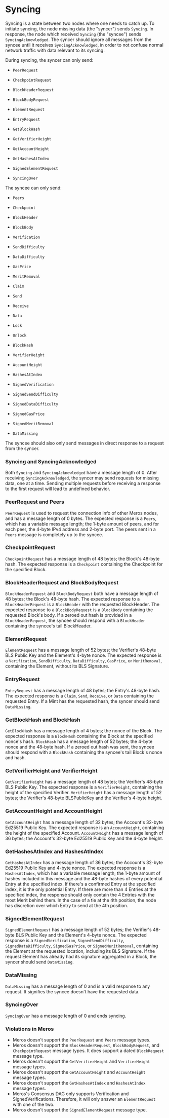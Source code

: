 # Syncing

Syncing is a state between two nodes where one needs to catch up. To initiate syncing, the node missing data (the "syncer") sends `Syncing`. In response, the node which received `Syncing` (the "syncee") sends `SyncingAcknowledged`. The syncer should ignore all messages from the syncee until it receives `SyncingAcknowledged`, in order to not confuse normal network traffic with data relevant to its syncing.

During syncing, the syncer can only send:

- `PeerRequest`

- `CheckpointRequest`
- `BlockHeaderRequest`
- `BlockBodyRequest`

- `ElementRequest`

- `EntryRequest`

- `GetBlockHash`
- `GetVerifierHeight`
- `GetAccountHeight`
- `GetHashesAtIndex`

- `SignedElementRequest`

- `SyncingOver`

The syncee can only send:

- `Peers`

- `Checkpoint`
- `BlockHeader`
- `BlockBody`

- `Verification`
- `SendDifficulty`
- `DataDifficulty`
- `GasPrice`
- `MeritRemoval`

- `Claim`
- `Send`
- `Receive`
- `Data`
- `Lock`
- `Unlock`

- `BlockHash`
- `VerifierHeight`
- `AccountHeight`
- `HashesAtIndex`

- `SignedVerification`
- `SignedSendDifficulty`
- `SignedDataDifficulty`
- `SignedGasPrice`
- `SignedMeritRemoval`

- `DataMissing`

The syncee should also only send messages in direct response to a request from the syncer.

### Syncing and SyncingAcknowledged

Both `Syncing` and `SyncingAcknowledged` have a message length of 0. After receiving `SyncingAcknowledged`, the syncer may send requests for missing data, one at a time. Sending multiple requests before receiving a response to the first request will lead to undefined behavior.

### PeerRequest and Peers

`PeerRequest` is used to request the connection info of other Meros nodes, and has a message length of 0 bytes. The expected response is a `Peers`, which has a variable message length; the 1-byte amount of peers, and for each peer, the 4-byte IPv4 address and 2-byte port. The peers sent in a `Peers` message is completely up to the syncee.

### CheckpointRequest

`CheckpointRequest` has a message length of 48 bytes; the Block's 48-byte hash. The expected response is a `Checkpoint` containing the Checkpoint for the specified Block.

### BlockHeaderRequest and BlockBodyRequest

`BlockHeaderRequest` and `BlockBodyRequest` both have a message length of 48 bytes; the Block's 48-byte hash. The expected response to a `BlockHeaderRequest` is a `BlockHeader` with the requested BlockHeader. The expected response to a `BlockBodyRequest` is a `BlockBody` containing the requested Block's body. If a zeroed out hash is provided in a `BlockHeaderRequest`, the syncee should respond with a `BlockHeader` containing the syncee's tail BlockHeader.

### ElementRequest

`ElementRequest` has a message length of 52 bytes; the Verifier's 48-byte BLS Public Key and the Element's 4-byte nonce. The expected response is a `Verification`, `SendDifficulty`, `DataDifficulty`, `GasPrice`, or `MeritRemoval`, containing the Element, without its BLS Signature.

### EntryRequest

`EntryRequest` has a message length of 48 bytes; the Entry's 48-byte hash. The expected response is a `Claim`, `Send`, `Receive`, or `Data` containing the requested Entry. If a Mint has the requested hash, the syncer should send `DataMissing`.

### GetBlockHash and BlockHash

`GetBlockHash` has a message length of 4 bytes; the nonce of the Block. The expected response is a `BlockHash` containing the Block at the specified nonce's hash. `BlockHash` has a message length of 52 bytes; the 4-byte nonce and the 48-byte hash. If a zeroed out hash was sent, the syncee should respond with a `BlockHash` containing the syncee's tail Block's nonce and hash.

### GetVerifierHeight and VerifierHeight

`GetVerifierHeight` has a message length of 48 bytes; the Verifier's 48-byte BLS Public Key. The expected response is a `VerifierHeight`, containing the height of the specified Verifier. `VerifierHeight` has a message length of 52 bytes; the Verifier's 48-byte BLSPublicKey and the Verifier's 4-byte height.

### GetAccountHeight and AccountHeight

`GetAccountHeight` has a message length of 32 bytes; the Account's 32-byte Ed25519 Public Key. The expected response is an `AccountHeight`, containing the height of the specified Account. `AccountHeight` has a message length of 36 bytes; the Account's 32-byte Ed25519 Public Key and the 4-byte height.

### GetHashesAtIndex and HashesAtIndex

`GetHashesAtIndex` has a message length of 36 bytes; the Account's 32-byte Ed25519 Public Key and 4-byte nonce. The expected response is a `HashesAtIndex`, which has a variable message length; the 1-byte amount of hashes included in this message and the 48-byte hashes of every potential Entry at the specified index. If there's a confirmed Entry at the specified index, it is the only potential Entry. If there are more than 4 Entries at the specified index, the response should only contain the 4 Entries with the most Merit behind them. In the case of a tie at the 4th position, the node has discretion over which Entry to send at the 4th position.

### SignedElementRequest

`SignedElementRequest` has a message length of 52 bytes; the Verifier's 48-byte BLS Public Key and the Element's 4-byte nonce. The expected response is a `SignedVerification`, `SignedSendDifficulty`, `SignedDataDifficulty`, `SignedGasPrice`, or `SignedMeritRemoval`, containing the Element at the requested location, including its BLS Signature. If the request Element has already had its signature aggregated in a Block, the syncer should send `DataMissing`.

### DataMissing

`DataMissing` has a message length of 0 and is a valid response to any request. It signifies the syncee doesn't have the requested data.

### SyncingOver

`SyncingOver` has a message length of 0 and ends syncing.

### Violations in Meros

- Meros doesn't support the `PeerRequest` and `Peers` message types.
- Meros doesn't support the `BlockHeaderRequest`, `BlockBodyRequest`, and `CheckpointRequest` message types. It does support a dated `BlockRequest` message type.
- Meros doesn't support the `GetVerifierHeight` and `VerifierHeight` message types.
- Meros doesn't support the `GetAccountHeight` and `AccountHeight` message types.
- Meros doesn't support the `GetHashesAtIndex` and `HashesAtIndex` message types.
- Meros's Consensus DAG only supports Verification and SignedVerifications. Therefore, it will only answer an `ElementRequest` with one of the two.
- Meros doesn't support the `SignedElementRequest` message type.
